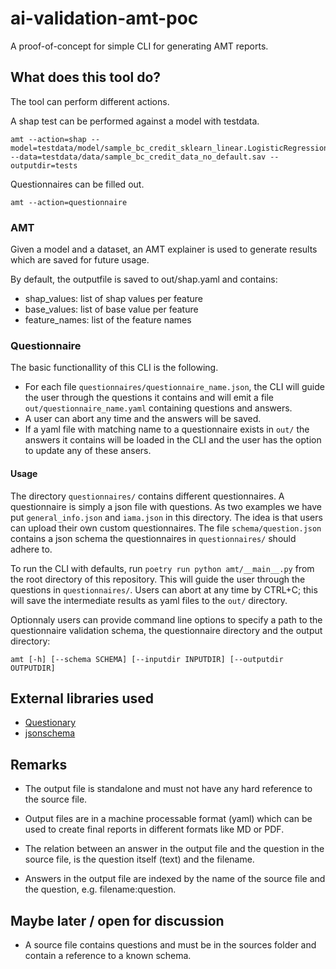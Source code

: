 # ai-validation-amt-poc

A proof-of-concept for simple CLI for generating AMT reports.

## What does this tool do?

The tool can perform different actions.

A shap test can be performed against a model with testdata.
```
amt --action=shap --model=testdata/model/sample_bc_credit_sklearn_linear.LogisticRegression.sav
--data=testdata/data/sample_bc_credit_data_no_default.sav --outputdir=tests
```

Questionnaires can be filled out.

```
amt --action=questionnaire
```

### AMT

Given a model and a dataset, an AMT explainer is used to generate results which are saved for future usage.

By default, the outputfile is saved to out/shap.yaml and contains:

- shap_values: list of shap values per feature
- base_values: list of base value per feature
- feature_names: list of the feature names

### Questionnaire

The basic functionallity of this CLI is the following.
* For each file `questionnaires/questionnaire_name.json`,
the CLI will guide the user through the questions it contains and will emit a file
`out/questionnaire_name.yaml` containing questions and answers.
* A user can abort any time and the answers will
be saved.
* If a yaml file with matching name to a questionnaire exists in `out/` the answers it contains will
be loaded in the CLI and the user has the option to update any of these ansers.

#### Usage

The directory `questionnaires/` contains different questionnaires. A questionnaire is simply a json
file with questions. As two examples we have put `general_info.json` and `iama.json` in this
directory. The idea is that users can upload their own custom questionnaires. The file `schema/question.json`
contains a json schema the questionnaires in `questionnaires/` should adhere to.

To run the CLI with defaults, run `poetry run python amt/__main__.py` from the root directory of
this repository. This will guide the user through the questions in `questionnaires/`. Users can abort
at any time by CTRL+C; this will save the intermediate results as yaml files to the `out/` directory.

Optionnaly users can provide command line options to specify a path to the questionnaire validation
schema, the questionnaire directory and the output directory:
```
amt [-h] [--schema SCHEMA] [--inputdir INPUTDIR] [--outputdir OUTPUTDIR]
```

## External libraries used

* [Questionary](https://questionary.readthedocs.io/en/stable/index.html)
* [jsonschema](https://python-jsonschema.readthedocs.io/en/stable/)

## Remarks

* The output file is standalone and must not have any hard reference to the source file.

* Output files are in a machine processable format (yaml) which can be used to create final reports in different formats like MD or PDF.

* The relation between an answer in the output file and the question in the source file, is the question itself (text) and the filename.

* Answers in the output file are indexed by the name of the source file and the question, e.g. filename:question.

## Maybe later / open for discussion

* A source file contains questions and must be in the sources folder and contain a reference to a known schema.
